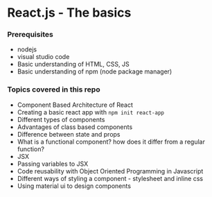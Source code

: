 # React.js - The basics

### Prerequisites

- nodejs
- visual studio code
- Basic understanding of HTML, CSS, JS
- Basic understanding of npm (node package manager)

### Topics covered in this repo

- Component Based Architecture of React
- Creating a basic react app with `npm init react-app`
- Different types of components
- Advantages of class based components
- Difference between state and props
- What is a functional component? how does it differ from a regular function?
- JSX
- Passing variables to JSX
- Code reusability with Object Oriented Programming in Javascript
- Different ways of styling a component - stylesheet and inline css
- Using material ui to design components
